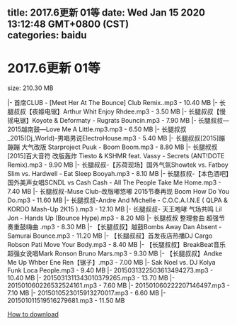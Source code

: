 
title: 2017.6更新 01等
date: Wed Jan 15 2020 13:12:48 GMT+0800 (CST)    
categories: baidu
---

# 2017.6更新 01等
size: 210.30 MB
 
 
|- 首席CLUB - [Meet Her At The Bounce] Club Remix..mp3 - 10.40 MB
|- 长腿叔叔【夜姬电锯】Arthur Whit Enjoy Rhdee.mp3 - 3.50 MB
|- 长腿叔叔【慢摇电锯】Koyote & Deformaty - Rugrats Bouncin.mp3 - 7.90 MB
|- 长腿叔叔—2015越南鼓—Love Me A Little.mp3.mp3 - 6.50 MB
|- 长腿叔叔_2015(Dj_World)-男唱男说ElectroHouse.mp3 - 5.40 MB
|- 长腿叔叔[2015]蹦蹦蹦 大气改版 Starproject Puuk - Boom Boom.mp3 - 8.80 MB
|- 长腿叔叔[2015]百大音符 改版轰炸 Tiesto & KSHMR feat. Vassy - Secrets (ANT!DOTE Remix).mp3 - 9.90 MB
|- 长腿叔叔-【苏荷现场】国外气氛Showtek vs. Fatboy Slim vs. Hardwell - Eat Sleep Booyah.mp3 - 8.10 MB
|- 长腿叔叔-【本色酒吧】国外美声女唱SCNDL vs Cash Cash - All The People Take Me Home.mp3 - 7.40 MB
|- 长腿叔叔-Muse Club-改版嘟悠嘟 2015节奏再现 Boom How Do You Do.mp3 - 11.60 MB
|- 长腿叔叔-Andre And Michelle - C.O.C.A.I.N.E ( QLPA & KORDO Mash-Up 2K15 ).mp3 - 12.10 MB
|- 长腿叔叔- 天王咆哮 气场共鸣 Lil Jon - Hands Up (Bounce Hype).mp3 - 8.20 MB
|- 长腿叔叔 整理套曲 超强节奏重鼓嗨曲 .mp3 - 8.30 MB
|- 【长腿叔叔】越鼓Bombs Away Dan Absent - Samurai Bounce.mp3 - 11.20 MB
|- 【长腿叔叔】首发夜店热播DJ Cargo Robson Pati Move Your Body.mp3 - 8.40 MB
|- 【长腿叔叔】BreakBeat音乐超强女说唱Mark Ronson Bruno Mars.mp3 - 9.30 MB
|- 【长腿叔叔】Andke Me Up Whber Ene Ren【锯子】.mp3 - 7.00 MB
|- Sak Noel vs. DJ Kolya Funk Loca People.mp3 - 9.40 MB
|- 2015031322503613494273.mp3 - 10.40 MB
|- 2015031311343010379265.mp3 - 13.70 MB
|- 201501060226532524161.mp3 - 7.60 MB
|- 201501060222207146497.mp3 - 7.10 MB
|- 2015010523015913270017.mp3 - 6.60 MB
|- 201501011519516279681.mp3 - 11.50 MB

[How to download](https://bpcam.bemobtrk.com/go/2ceec3aa-1ca2-46d6-b9ff-aaa5c184517c?jno=183)